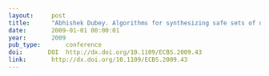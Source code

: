 ```yaml
---
layout:     post
title:      "Abhishek Dubey. Algorithms for synthesizing safe sets of operation for embedded systems. In ECBS '09: Proceedings of the 2009 16th Annual IEEE International Conference and Workshop on the Engineering of Computer Based Systems, 149–155. Washington, DC, USA, 2009. IEEE Computer Society."
date:       2009-01-01 00:00:01
year:       2009
pub_type:       conference
doi:       DOI  http://dx.doi.org/10.1109/ECBS.2009.43
link:       http://dx.doi.org/10.1109/ECBS.2009.43
---
```

